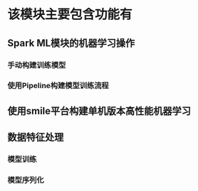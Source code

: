# 该模块主要包含功能有
## Spark ML模块的机器学习操作
### 手动构建训练模型
### 使用Pipeline构建模型训练流程

## 使用smile平台构建单机版本高性能机器学习
## 数据特征处理
### 模型训练
### 模型序列化